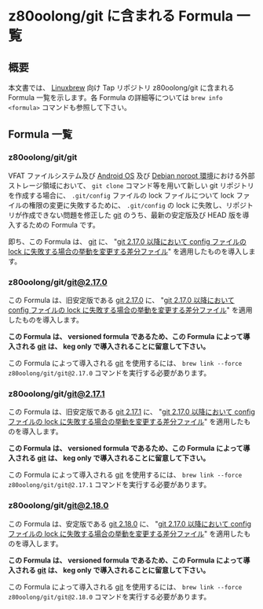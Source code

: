 # z80oolong/git に含まれる Formula 一覧

## 概要

本文書では、 [Linuxbrew][BREW] 向け Tap リポジトリ z80oolong/git に含まれる Formula 一覧を示します。各 Formula の詳細等については ```brew info <formula>``` コマンドも参照して下さい。

## Formula 一覧

### z80oolong/git/git

VFAT ファイルシステム及び [Android OS][ANDR] 及び [Debian noroot 環境][DBNR]における外部ストレージ領域において、 ```git clone``` コマンド等を用いて新しい git リポジトリを作成する場合に、 ```.git/config``` ファイルの lock ファイルについて lock ファイルの権限の変更に失敗するために、 ```.git/config``` の lock に失敗し、リポジトリが作成できない問題を修正した [git][GIT_] のうち、最新の安定版及び HEAD 版を導入するための Formula です。

即ち、この Formula は、 [git][GIT_] に、 "[git 2.17.0 以降において config ファイルの lock に失敗する場合の挙動を変更する差分ファイル][GST1]" を適用したものを導入します。

### z80oolong/git/git@2.17.0

この Formula は、旧安定版である [git 2.17.0][GIT_] に、 "[git 2.17.0 以降において config ファイルの lock に失敗する場合の挙動を変更する差分ファイル][GST1]" を適用したものを導入します。

**この Formula は、 versioned formula であるため、この Formula によって導入される [git][GIT_] は、 keg only で導入されることに留意して下さい。**

この Formula によって導入される [git][GIT_] を使用するには、 ```brew link --force z80oolong/git/git@2.17.0``` コマンドを実行する必要があります。

### z80oolong/git/git@2.17.1

この Formula は、旧安定版である [git 2.17.1][GIT_] に、 "[git 2.17.0 以降において config ファイルの lock に失敗する場合の挙動を変更する差分ファイル][GST1]" を適用したものを導入します。

**この Formula は、 versioned formula であるため、この Formula によって導入される [git][GIT_] は、 keg only で導入されることに留意して下さい。**

この Formula によって導入される [git][GIT_] を使用するには、 ```brew link --force z80oolong/git/git@2.17.1``` コマンドを実行する必要があります。

### z80oolong/git/git@2.18.0

この Formula は、安定版である [git 2.18.0][GIT_] に、 "[git 2.17.0 以降において config ファイルの lock に失敗する場合の挙動を変更する差分ファイル][GST1]" を適用したものを導入します。

**この Formula は、 versioned formula であるため、この Formula によって導入される [git][GIT_] は、 keg only で導入されることに留意して下さい。**

この Formula によって導入される [git][GIT_] を使用するには、 ```brew link --force z80oolong/git/git@2.18.0``` コマンドを実行する必要があります。

<!-- 外部リンク一覧 -->

[BREW]:https://linuxbrew.sh/
[DBNR]:https://play.google.com/store/apps/details?id=com.cuntubuntu&hl=ja
[ANDR]:https://www.android.com/intl/ja_jp/
[GIT_]:https://git-scm.com/
[GST1]:https://gist.github.com/z80oolong/d33892b66257242b347211c944de78c8
